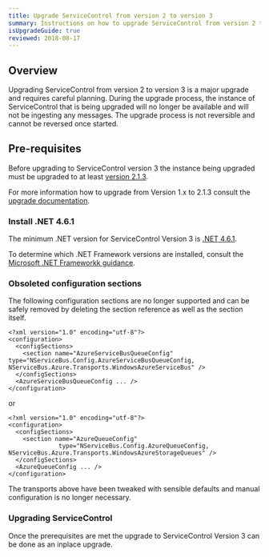 ```yaml
---
title: Upgrade ServiceControl from version 2 to version 3
summary: Instructions on how to upgrade ServiceControl from version 2 to 3
isUpgradeGuide: true
reviewed: 2018-08-17
---
```


## Overview

Upgrading ServiceControl from version 2 to version 3 is a major upgrade and requires careful planning. During the upgrade process, the instance of ServiceControl that is being upgraded will no longer be available and will not be ingesting any messages. The upgrade process is not reversible and cannot be reversed once started.

## Pre-requisites

Before upgrading to ServiceControl version 3 the instance being upgraded must be upgraded to at least [version 2.1.3](https://github.com/Particular/ServiceControl/releases/tag/2.1.3).

For more information how to upgrade from Version 1.x to 2.1.3 consult the [upgrade documentation](/servicecontrol/upgrades/1to2.md).


### Install .NET 4.6.1

The minimum .NET version for ServiceControl Version 3 is [.NET 4.6.1](https://www.microsoft.com/en-us/download/details.aspx?id=49982).

To determine which .NET Framework versions are installed, consult the [Microsoft .NET Frameworkk guidance](https://docs.microsoft.com/en-us/dotnet/framework/migration-guide/how-to-determine-which-versions-are-installed).

### Obsoleted configuration sections

The following configuration sections are no longer supported and can be safely removed by deleting the section reference as well as the section itself.

```
<?xml version="1.0" encoding="utf-8"?>
<configuration>
  <configSections>
    <section name="AzureServiceBusQueueConfig" type="NServiceBus.Config.AzureServiceBusQueueConfig, NServiceBus.Azure.Transports.WindowsAzureServiceBus" />
  </configSections>
  <AzureServiceBusQueueConfig ... />
</configuration>
```

or

```
<?xml version="1.0" encoding="utf-8"?>
<configuration>
  <configSections>
    <section name="AzureQueueConfig"
              type="NServiceBus.Config.AzureQueueConfig, NServiceBus.Azure.Transports.WindowsAzureStorageQueues" />
  </configSections>
  <AzureQueueConfig ... />
</configuration>
```

The transports above have been tweaked with sensible defaults and manual configuration is no longer necessary.

### Upgrading ServiceControl

Once the prerequisites are met the upgrade to ServiceControl Version 3 can be done as an inplace upgrade.
